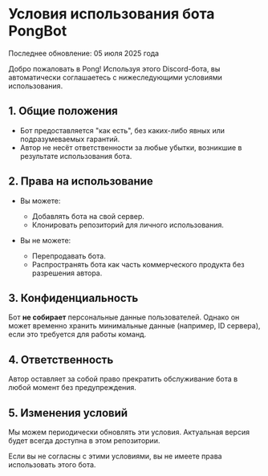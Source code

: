 # Условия использования бота PongBot

Последнее обновление: 05 июля 2025 года

Добро пожаловать в Pong! Используя этого Discord-бота, вы автоматически соглашаетесь с нижеследующими условиями использования.

## 1. Общие положения

- Бот предоставляется "как есть", без каких-либо явных или подразумеваемых гарантий.
- Автор не несёт ответственности за любые убытки, возникшие в результате использования бота.

## 2. Права на использование

- Вы можете:
  - Добавлять бота на свой сервер.
  - Клонировать репозиторий для личного использования.

- Вы не можете:
  - Перепродавать бота.
  - Распространять бота как часть коммерческого продукта без разрешения автора.

## 3. Конфиденциальность

Бот **не собирает** персональные данные пользователей. Однако он может временно хранить минимальные данные (например, ID сервера), если это требуется для работы команд.

## 4. Ответственность

Автор оставляет за собой право прекратить обслуживание бота в любой момент без предупреждения.

## 5. Изменения условий

Мы можем периодически обновлять эти условия. Актуальная версия будет всегда доступна в этом репозитории.

Если вы не согласны с этими условиями, вы не имеете права использовать этого бота.
